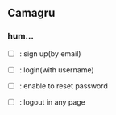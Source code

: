## Camagru


### hum...
- [ ] : sign up(by email)
- [ ] : login(with username)
- [ ] : enable to reset password
- [ ] : logout in any page

